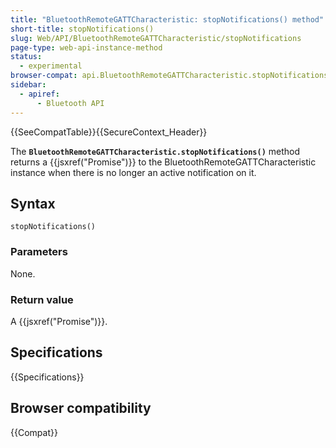 ```yaml
---
title: "BluetoothRemoteGATTCharacteristic: stopNotifications() method"
short-title: stopNotifications()
slug: Web/API/BluetoothRemoteGATTCharacteristic/stopNotifications
page-type: web-api-instance-method
status:
  - experimental
browser-compat: api.BluetoothRemoteGATTCharacteristic.stopNotifications
sidebar:
  - apiref:
      - Bluetooth API
---
```


{{SeeCompatTable}}{{SecureContext_Header}}

The **`BluetoothRemoteGATTCharacteristic.stopNotifications()`** method
returns a {{jsxref("Promise")}} to the BluetoothRemoteGATTCharacteristic instance when
there is no longer an active notification on it.

## Syntax

```js-nolint
stopNotifications()
```

### Parameters

None.

### Return value

A {{jsxref("Promise")}}.

## Specifications

{{Specifications}}

## Browser compatibility

{{Compat}}
